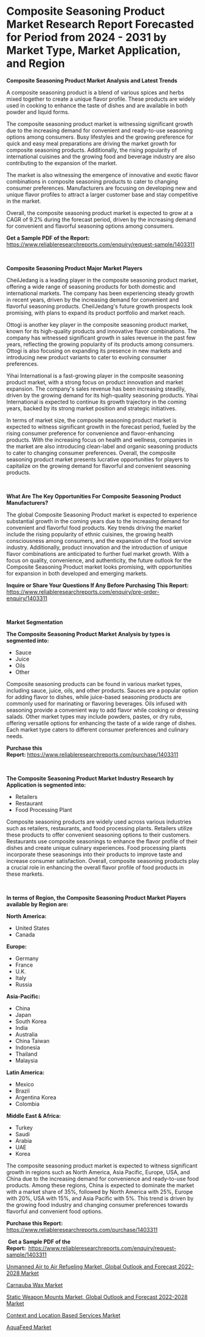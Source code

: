 <p><h1>Composite Seasoning Product Market Research Report Forecasted for Period from 2024 -  2031 by Market Type, Market Application, and Region</h1></p><p><strong>Composite Seasoning Product Market Analysis and Latest Trends</strong></p>
<p><p>A composite seasoning product is a blend of various spices and herbs mixed together to create a unique flavor profile. These products are widely used in cooking to enhance the taste of dishes and are available in both powder and liquid forms.</p><p>The composite seasoning product market is witnessing significant growth due to the increasing demand for convenient and ready-to-use seasoning options among consumers. Busy lifestyles and the growing preference for quick and easy meal preparations are driving the market growth for composite seasoning products. Additionally, the rising popularity of international cuisines and the growing food and beverage industry are also contributing to the expansion of the market.</p><p>The market is also witnessing the emergence of innovative and exotic flavor combinations in composite seasoning products to cater to changing consumer preferences. Manufacturers are focusing on developing new and unique flavor profiles to attract a larger customer base and stay competitive in the market.</p><p>Overall, the composite seasoning product market is expected to grow at a CAGR of 9.2% during the forecast period, driven by the increasing demand for convenient and flavorful seasoning options among consumers.</p></p>
<p><strong>Get a Sample PDF of the Report:&nbsp;</strong> <a href="https://www.reliableresearchreports.com/enquiry/request-sample/1403311">https://www.reliableresearchreports.com/enquiry/request-sample/1403311</a></p>
<p>&nbsp;</p>
<p><strong>Composite Seasoning Product Major Market Players</strong></p>
<p><p>CheilJedang is a leading player in the composite seasoning product market, offering a wide range of seasoning products for both domestic and international markets. The company has been experiencing steady growth in recent years, driven by the increasing demand for convenient and flavorful seasoning products. CheilJedang's future growth prospects look promising, with plans to expand its product portfolio and market reach.</p><p>Ottogi is another key player in the composite seasoning product market, known for its high-quality products and innovative flavor combinations. The company has witnessed significant growth in sales revenue in the past few years, reflecting the growing popularity of its products among consumers. Ottogi is also focusing on expanding its presence in new markets and introducing new product variants to cater to evolving consumer preferences.</p><p>Yihai International is a fast-growing player in the composite seasoning product market, with a strong focus on product innovation and market expansion. The company's sales revenue has been increasing steadily, driven by the growing demand for its high-quality seasoning products. Yihai International is expected to continue its growth trajectory in the coming years, backed by its strong market position and strategic initiatives.</p><p>In terms of market size, the composite seasoning product market is expected to witness significant growth in the forecast period, fueled by the rising consumer preference for convenience and flavor-enhancing products. With the increasing focus on health and wellness, companies in the market are also introducing clean-label and organic seasoning products to cater to changing consumer preferences. Overall, the composite seasoning product market presents lucrative opportunities for players to capitalize on the growing demand for flavorful and convenient seasoning products.</p></p>
<p>&nbsp;</p>
<p><strong>What Are The Key Opportunities For Composite Seasoning Product Manufacturers?</strong></p>
<p><p>The global Composite Seasoning Product market is expected to experience substantial growth in the coming years due to the increasing demand for convenient and flavorful food products. Key trends driving the market include the rising popularity of ethnic cuisines, the growing health consciousness among consumers, and the expansion of the food service industry. Additionally, product innovation and the introduction of unique flavor combinations are anticipated to further fuel market growth. With a focus on quality, convenience, and authenticity, the future outlook for the Composite Seasoning Product market looks promising, with opportunities for expansion in both developed and emerging markets.</p></p>
<p><strong>Inquire or Share Your Questions If Any Before Purchasing This Report:</strong> <a href="https://www.reliableresearchreports.com/enquiry/pre-order-enquiry/1403311">https://www.reliableresearchreports.com/enquiry/pre-order-enquiry/1403311</a></p>
<p>&nbsp;</p>
<p><strong>Market Segmentation</strong></p>
<p><strong>The Composite Seasoning Product Market Analysis by types is segmented into:</strong></p>
<p><ul><li>Sauce</li><li>Juice</li><li>Oils</li><li>Other</li></ul></p>
<p><p>Composite seasoning products can be found in various market types, including sauce, juice, oils, and other products. Sauces are a popular option for adding flavor to dishes, while juice-based seasoning products are commonly used for marinating or flavoring beverages. Oils infused with seasoning provide a convenient way to add flavor while cooking or dressing salads. Other market types may include powders, pastes, or dry rubs, offering versatile options for enhancing the taste of a wide range of dishes. Each market type caters to different consumer preferences and culinary needs.</p></p>
<p><strong>Purchase this Report:&nbsp;</strong><a href="https://www.reliableresearchreports.com/purchase/1403311">https://www.reliableresearchreports.com/purchase/1403311</a></p>
<p>&nbsp;</p>
<p><strong>The Composite Seasoning Product Market Industry Research by Application is segmented into:</strong></p>
<p><ul><li>Retailers</li><li>Restaurant</li><li>Food Processing Plant</li></ul></p>
<p><p>Composite seasoning products are widely used across various industries such as retailers, restaurants, and food processing plants. Retailers utilize these products to offer convenient seasoning options to their customers. Restaurants use composite seasonings to enhance the flavor profile of their dishes and create unique culinary experiences. Food processing plants incorporate these seasonings into their products to improve taste and increase consumer satisfaction. Overall, composite seasoning products play a crucial role in enhancing the overall flavor profile of food products in these markets.</p></p>
<p>&nbsp;</p>
<p><strong>In terms of Region, the Composite Seasoning Product Market Players available by Region are:</strong></p>
<p>
    <p> <strong> North America: </strong>
        <ul>
            <li>United States</li>
            <li>Canada</li>
        </ul>
        </p> 
    <p> <strong> Europe: </strong>
        <ul>
            <li>Germany</li>
            <li>France</li>
            <li>U.K.</li>
            <li>Italy</li>
            <li>Russia</li>
        </ul>
        </p> 
    <p> <strong> Asia-Pacific: </strong>
        <ul>
            <li>China</li>
            <li>Japan</li>
            <li>South Korea</li>
            <li>India</li>
            <li>Australia</li>
            <li>China Taiwan</li>
            <li>Indonesia</li>
            <li>Thailand</li>
            <li>Malaysia</li>
        </ul>
        </p> 
    <p> <strong> Latin America: </strong>
        <ul>
            <li>Mexico</li>
            <li>Brazil</li>
            <li>Argentina Korea</li>
            <li>Colombia</li>
        </ul>
        </p> 
    <p> <strong> Middle East & Africa: </strong>
        <ul>
            <li>Turkey</li>
            <li>Saudi</li>
            <li>Arabia</li>
            <li>UAE</li>
            <li>Korea</li>
        </ul>
    </p>
    </p>
<p><p>The composite seasoning product market is expected to witness significant growth in regions such as North America, Asia Pacific, Europe, USA, and China due to the increasing demand for convenience and ready-to-use food products. Among these regions, China is expected to dominate the market with a market share of 35%, followed by North America with 25%, Europe with 20%, USA with 15%, and Asia Pacific with 5%. This trend is driven by the growing food industry and changing consumer preferences towards flavorful and convenient food options.</p></p>
<p><strong>Purchase this Report: </strong><a href="https://www.reliableresearchreports.com/purchase/1403311">https://www.reliableresearchreports.com/purchase/1403311</a></p>
<p>&nbsp;<strong>Get a Sample PDF of the Report:&nbsp;&nbsp;</strong><a href="https://www.reliableresearchreports.com/enquiry/request-sample/1403311">https://www.reliableresearchreports.com/enquiry/request-sample/1403311</a></p>
<p><strong></strong></p>
<p><p><a href="https://meowing-lemming-dd3.notion.site/Unmanned-Air-to-Air-Refueling-Market-Global-Outlook-and-Forecast-2022-2028-Market-Research-Report-R-95d9d4d7ed1b42c79cd7712fbd172d43">Unmanned Air to Air Refueling Market, Global Outlook and Forecast 2022-2028 Market</a></p><p><a href="https://view.publitas.com/reportprime-1/carnauba-wax-market-size-growth-and-forecast-from-2024-2031/">Carnauba Wax Market</a></p><p><a href="https://frill-swim-3cd.notion.site/Static-Weapon-Mounts-Market-Global-Outlook-and-Forecast-2022-2028-Market-Analysis-and-Market-Size--25c810b5dee445d9bc9e73606832f834">Static Weapon Mounts Market, Global Outlook and Forecast 2022-2028 Market</a></p><p><a href="https://issuu.com/reportprime-2/docs/context-and-location-based-services-market-size-20">Context and Location Based Services Market</a></p><p><a href="https://view.publitas.com/reportprime-1/aquafeed-market-research-report-reveals-the-latest-trends-and-opportunities-of-this-market-for-period-from-2024-2031/">AquaFeed Market</a></p></p>